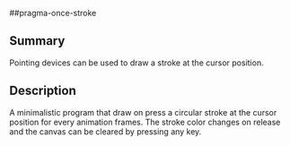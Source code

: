 #\#pragma-once-stroke

## Summary

Pointing devices can be used to draw a stroke at the cursor position.

## Description

A minimalistic program that draw on press a circular stroke at the cursor position for every animation frames.
The stroke color changes on release and the canvas can be cleared by pressing any key.

